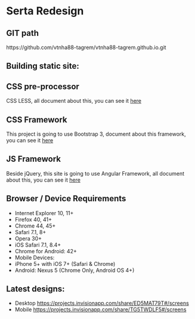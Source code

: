 <h1>Serta Redesign</h1>
<h2>GIT path</h2>
<p>https://github.com/vtnha88-tagrem/vtnha88-tagrem.github.io.git</p>
<h2>Building static site:</h2>
<p>
    <a href="http://vtnha88-tagrem.github.io/serta/"></a>
</p>
<h2>CSS pre-processor</h2>
<p>CSS LESS, all document about this, you can see it <a href="http://lesscss.org/">here</a></p>
<p></p>
<h2>CSS Framework</h2>
<p>This project is going to use Bootstrap 3, document about this framework, you can see it <a href="http://getbootstrap.com/">here</a></p>
<h2>JS Framework</h2>
<p>Beside jQuery, this site is going to use Angular Framework, all document about this, you can see it <a href="https://angularjs.org/">here</a></p>
<h2>Browser / Device Requirements</h2>
<ul>
    <li>Internet Explorer 10, 11+</li>
    <li>Firefox 40, 41+</li>
    <li>Chrome 44, 45+</li>
    <li>Safari 7.1, 8+</li>
    <li>Opera 30+</li>
    <li>iOS Safari 7.1, 8.4+</li>
    <li>Chrome for Android: 42+</li>
    <li>Mobile Devices:</li>
    <li>iPhone 5+ with iOS 7+ (Safari &amp; Chrome)</li>
    <li>Android: Nexus 5 (Chrome Only, Android OS 4+)</li>
</ul>
<h2>Latest designs:</h2>
<ul>
    <li>Desktop <a href="https://projects.invisionapp.com/share/ED5MAT79T#/screens">https://projects.invisionapp.com/share/ED5MAT79T#/screens</a></li>
    <li>Mobile <a href="https://projects.invisionapp.com/share/TG5TWDLF5#/screens">https://projects.invisionapp.com/share/TG5TWDLF5#/screens</a></li>
</ul>
